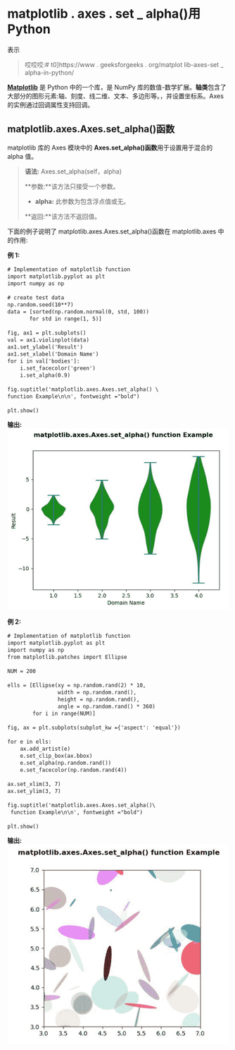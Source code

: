 # matplotlib . axes . set _ alpha()用 Python

表示

> 哎哎哎:# t0]https://www . geeksforgeeks . org/matplot lib-axes-set _ alpha-in-python/

**[Matplotlib](https://www.geeksforgeeks.org/python-introduction-matplotlib/)** 是 Python 中的一个库，是 NumPy 库的数值-数学扩展。**轴类**包含了大部分的图形元素:轴、刻度、线二维、文本、多边形等。，并设置坐标系。Axes 的实例通过回调属性支持回调。

## matplotlib.axes.Axes.set_alpha()函数

matplotlib 库的 Axes 模块中的 **Axes.set_alpha()函数**用于设置用于混合的 alpha 值。

> **语法:** Axes.set_alpha(self，alpha)
> 
> **参数:**该方法只接受一个参数。
> 
> *   **alpha:** 此参数为包含浮点值或无。
> 
> **返回:**该方法不返回值。

下面的例子说明了 matplotlib.axes.Axes.set_alpha()函数在 matplotlib.axes 中的作用:

**例 1:**

```
# Implementation of matplotlib function
import matplotlib.pyplot as plt
import numpy as np

# create test data
np.random.seed(10**7)
data = [sorted(np.random.normal(0, std, 100)) 
       for std in range(1, 5)]

fig, ax1 = plt.subplots()
val = ax1.violinplot(data)
ax1.set_ylabel('Result')
ax1.set_xlabel('Domain Name')
for i in val['bodies']:
    i.set_facecolor('green')
    i.set_alpha(0.9) 

fig.suptitle('matplotlib.axes.Axes.set_alpha() \
function Example\n\n', fontweight ="bold")

plt.show()
```

**输出:**
![](img/944ab2c2d4bc0cb76506bca877688a2c.png)

**例 2:**

```
# Implementation of matplotlib function
import matplotlib.pyplot as plt
import numpy as np
from matplotlib.patches import Ellipse

NUM = 200

ells = [Ellipse(xy = np.random.rand(2) * 10,
                width = np.random.rand(), 
                height = np.random.rand(),
                angle = np.random.rand() * 360)
        for i in range(NUM)]

fig, ax = plt.subplots(subplot_kw ={'aspect': 'equal'})

for e in ells:
    ax.add_artist(e)
    e.set_clip_box(ax.bbox)
    e.set_alpha(np.random.rand())
    e.set_facecolor(np.random.rand(4))

ax.set_xlim(3, 7)
ax.set_ylim(3, 7)

fig.suptitle('matplotlib.axes.Axes.set_alpha()\
 function Example\n\n', fontweight ="bold")

plt.show()
```

**输出:**
![](img/c486634fdd8cb614de7fa092cea48de7.png)